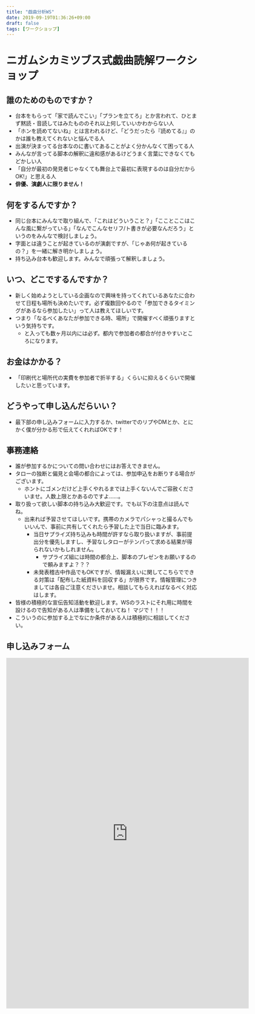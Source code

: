 ```yaml
---
title: "戯曲分析WS"
date: 2019-09-19T01:36:26+09:00
draft: false
tags: [ワークショップ]
---
```


# ニガムシカミツブス式戯曲読解ワークショップ

## 誰のためのものですか？

* 台本をもらって「家で読んでこい」「プランを立てろ」とか言われて、ひとまず黙読・音読してはみたもののそれ以上何していいかわからない人
* 「ホンを読めてないね」とは言われるけど、「どうだったら『読めてる』」のかは誰も教えてくれないと悩んでる人
* 出演が決まってる台本なのに書いてあることがよく分かんなくて困ってる人
* みんなが言ってる脚本の解釈に違和感があるけどうまく言葉にできなくてもどかしい人
* 「自分が最初の発見者じゃなくても舞台上で最初に表現するのは自分だからOK!」と思える人
* **俳優、演劇人に限りません！**

## 何をするんですか？

* 同じ台本にみんなで取り組んで、「これはどういうこと？」「こことここはこんな風に繋がっている」「なんでこんなセリフ/ト書きが必要なんだろう」というのをみんなで検討しましょう。
* 字面とは違うことが起きているのが演劇ですが、「じゃあ何が起きているの？」を一緒に解き明かしましょう。
* 持ち込み台本も歓迎します。みんなで頑張って解釈しましょう。

## いつ、どこでするんですか？

* 新しく始めようとしている企画なので興味を持ってくれているあなたに合わせて日程も場所も決めたいです。必ず複数回やるので「参加できるタイミングがあるなら参加したい」って人は教えてほしいです。
* つまり「なるべくあなたが参加できる時、場所」で開催すべく頑張りますという気持ちです。
    * と入っても数ヶ月以内には必ず。都内で参加者の都合が付きやすいところになります。

## お金はかかる？

* 「印刷代と場所代の実費を参加者で折半する」くらいに抑えるくらいで開催したいと思っています。

## どうやって申し込んだらいい？

* 最下部の申し込みフォームに入力するか、twitterでのリプやDMとか、とにかく僕が分かる形で伝えてくれればOKです！

## 事務連絡

* 誰が参加するかについての問い合わせにはお答えできません。
* タローの独断と偏見と会場の都合によっては、参加申込をお断りする場合がございます。
    * ホントにゴメンだけど上手くやれるまでは上手くないんでご容赦くださいませ。人数上限とかあるのですよ……。
* 取り扱って欲しい脚本の持ち込み大歓迎です。でも以下の注意点は読んでね。
    * 出来れば予習させてほしいです。携帯のカメラでパシャっと撮るんでもいいんで、事前に共有してくれたら予習した上で当日に臨みます。
        * 当日サプライズ持ち込みも時間が許すなら取り扱いますが、事前提出分を優先しますし、予習なしタローがテンパって求める結果が得られないかもしれません。
            * サプライズ組には時間の都合上、脚本のプレゼンをお願いするので頼みますよ？？？
        * 未発表稽古中作品でもOKですが、情報漏えいに関してこちらでできる対策は「配布した紙資料を回収する」が限界です。情報管理につきましては各自ご注意くださいませ。相談してもらえればなるべく対応はします。
* 皆様の積極的な宣伝告知活動を歓迎します。WSのラストにそれ用に時間を設けるので告知がある人は準備をしておいてね！ マジで！！！
* こういうのに参加する上でなにか条件がある人は積極的に相談してください。

## 申し込みフォーム

<iframe src="https://docs.google.com/forms/d/e/1FAIpQLSdtCoDy8rkuJ-pLdLnA-xEyVQhNzBF13YWZcOTWOHAJpsqucg/viewform?embedded=true" width="640" height="925" frameborder="0" marginheight="0" marginwidth="0">読み込んでいます…</iframe>
